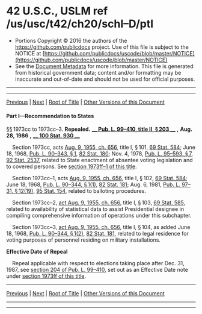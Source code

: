 ---
---

# 42 U.S.C., USLM ref /us/usc/t42/ch20/schI–D/ptI

* Portions Copyright © 2016 the authors of the https://github.com/publicdocs project.
  Use of this file is subject to the NOTICE at [https://github.com/publicdocs/uscode/blob/master/NOTICE](https://github.com/publicdocs/uscode/blob/master/NOTICE)
* See the [Document Metadata](././../../../../../..//README.md) for more information.
  This file is generated from historical government data; content and/or formatting may be inaccurate and out-of-date and should not be used for official purposes.

----------
----------

[Previous](./../../../../../..//us/usc/t42/ch20/schI–D/m__us_usc_t42_ch20_schI–D.md) | [Next](./../../../../../..//us/usc/t42/ch20/schI–D/ptII/m__us_usc_t42_ch20_schI–D_ptII.md) | [Root of Title](./../../../../../../) | [Other Versions of this Document](https://publicdocs.github.io/go/links?ns=uslm&ref=%2Fus%2Fusc%2Ft42%2Fch20%2FschI%E2%80%93D%2FptI)

#### Part I—Recommendation to States

§§ 1973cc to 1973cc–3. __Repealed.__  __[__  __Pub. L. 99–410, title II, § 203__  __][/us/pl/99/410/s203]__  __,__  __Aug. 28, 1986__  __,__  __[__  __100 Stat. 930__  __][/us/stat/100/930]__ 

    Section 1973cc, acts [Aug. 9, 1955, ch. 656][/us/act/1955-08-09/ch656], title I, § 101, [69 Stat. 584][/us/stat/69/584]; June 18, 1968, [Pub. L. 90–343, § 1][/us/pl/90/343/s1], [82 Stat. 180][/us/stat/82/180]; Nov. 4, 1978, [Pub. L. 95–593, § 7][/us/pl/95/593/s7], [92 Stat. 2537][/us/stat/92/2537], related to State enactment of absentee voting legislation and to covered persons. See [section 1973ff–1 of this title][/us/usc/t42/s1973ff–1].

    Section 1973cc–1, acts [Aug. 9, 1955, ch. 656][/us/act/1955-08-09/ch656], title I, § 102, [69 Stat. 584][/us/stat/69/584]; June 18, 1968, [Pub. L. 90–344, § 1(1)][/us/pl/90/344/s1/1], [82 Stat. 181][/us/stat/82/181]; Aug. 6, 1981, [Pub. L. 97–31, § 12(19)][/us/pl/97/31/s12/19], [95 Stat. 154][/us/stat/95/154], related to balloting procedures.

    Section 1973cc–2, [act Aug. 9, 1955, ch. 656][/us/act/1955-08-09/ch656], title I, § 103, [69 Stat. 585][/us/stat/69/585], related to availability of statistical data to assist Presidential designee in compiling comprehensive information of operations under this subchapter.

    Section 1973cc–3, [act Aug. 9, 1955, ch. 656][/us/act/1955-08-09/ch656], title I, § 104, as added June 18, 1968, [Pub. L. 90–344, § 1(2)][/us/pl/90/344/s1/2], [82 Stat. 181][/us/stat/82/181], related to legal residence for voting purposes of personnel residing on military installations.

 __Effective Date of Repeal__ 

    Repeal applicable with respect to elections taking place after Dec. 31, 1987, see [section 204 of Pub. L. 99–410][/us/pl/99/410/s204], set out as an Effective Date note under [section 1973ff of this title][/us/usc/t42/s1973ff].

----------

[Previous](./../../../../../..//us/usc/t42/ch20/schI–D/m__us_usc_t42_ch20_schI–D.md) | [Next](./../../../../../..//us/usc/t42/ch20/schI–D/ptII/m__us_usc_t42_ch20_schI–D_ptII.md) | [Root of Title](./../../../../../../) | [Other Versions of this Document](https://publicdocs.github.io/go/links?ns=uslm&ref=%2Fus%2Fusc%2Ft42%2Fch20%2FschI%E2%80%93D%2FptI)

----------
----------

[/us/pl/99/410/s203]: https://publicdocs.github.io/go/links?ns=uslm&ref=%2Fus%2Fpl%2F99%2F410%2Fs203
[/us/stat/100/930]: https://publicdocs.github.io/go/links?ns=uslm&ref=%2Fus%2Fstat%2F100%2F930
[/us/act/1955-08-09/ch656]: https://publicdocs.github.io/go/links?ns=uslm&ref=%2Fus%2Fact%2F1955-08-09%2Fch656
[/us/stat/69/584]: https://publicdocs.github.io/go/links?ns=uslm&ref=%2Fus%2Fstat%2F69%2F584
[/us/pl/90/343/s1]: https://publicdocs.github.io/go/links?ns=uslm&ref=%2Fus%2Fpl%2F90%2F343%2Fs1
[/us/stat/82/180]: https://publicdocs.github.io/go/links?ns=uslm&ref=%2Fus%2Fstat%2F82%2F180
[/us/pl/95/593/s7]: https://publicdocs.github.io/go/links?ns=uslm&ref=%2Fus%2Fpl%2F95%2F593%2Fs7
[/us/stat/92/2537]: https://publicdocs.github.io/go/links?ns=uslm&ref=%2Fus%2Fstat%2F92%2F2537
[/us/usc/t42/s1973ff–1]: https://publicdocs.github.io/go/links?ns=uslm&ref=%2Fus%2Fusc%2Ft42%2Fs1973ff%E2%80%931
[/us/act/1955-08-09/ch656]: https://publicdocs.github.io/go/links?ns=uslm&ref=%2Fus%2Fact%2F1955-08-09%2Fch656
[/us/stat/69/584]: https://publicdocs.github.io/go/links?ns=uslm&ref=%2Fus%2Fstat%2F69%2F584
[/us/pl/90/344/s1/1]: https://publicdocs.github.io/go/links?ns=uslm&ref=%2Fus%2Fpl%2F90%2F344%2Fs1%2F1
[/us/stat/82/181]: https://publicdocs.github.io/go/links?ns=uslm&ref=%2Fus%2Fstat%2F82%2F181
[/us/pl/97/31/s12/19]: https://publicdocs.github.io/go/links?ns=uslm&ref=%2Fus%2Fpl%2F97%2F31%2Fs12%2F19
[/us/stat/95/154]: https://publicdocs.github.io/go/links?ns=uslm&ref=%2Fus%2Fstat%2F95%2F154
[/us/act/1955-08-09/ch656]: https://publicdocs.github.io/go/links?ns=uslm&ref=%2Fus%2Fact%2F1955-08-09%2Fch656
[/us/stat/69/585]: https://publicdocs.github.io/go/links?ns=uslm&ref=%2Fus%2Fstat%2F69%2F585
[/us/act/1955-08-09/ch656]: https://publicdocs.github.io/go/links?ns=uslm&ref=%2Fus%2Fact%2F1955-08-09%2Fch656
[/us/pl/90/344/s1/2]: https://publicdocs.github.io/go/links?ns=uslm&ref=%2Fus%2Fpl%2F90%2F344%2Fs1%2F2
[/us/stat/82/181]: https://publicdocs.github.io/go/links?ns=uslm&ref=%2Fus%2Fstat%2F82%2F181
[/us/pl/99/410/s204]: https://publicdocs.github.io/go/links?ns=uslm&ref=%2Fus%2Fpl%2F99%2F410%2Fs204
[/us/usc/t42/s1973ff]: https://publicdocs.github.io/go/links?ns=uslm&ref=%2Fus%2Fusc%2Ft42%2Fs1973ff



